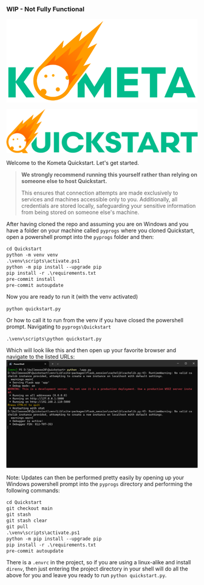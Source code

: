 ### WIP - Not Fully Functional

![image](./static/images/header.png)

![image](./static/images/logo.webp)

Welcome to the Kometa Quickstart. Let's get started.

> **We strongly recommend running this yourself rather than relying on someone else to host Quickstart.**
>
> This ensures that connection attempts are made exclusively to services and machines accessible only to you. Additionally, all credentials are stored locally, safeguarding your sensitive information from being stored on someone else's machine.

After having cloned the repo and assuming you are on Windows and you have a folder on your machine called `pyprogs` where you cloned Quickstart, open a powershell prompt into the `pyprogs` folder and then:

```
cd Quickstart
python -m venv venv
.\venv\scripts\activate.ps1
python -m pip install --upgrade pip
pip install -r .\requirements.txt
pre-commit install
pre-commit autoupdate
```
Now you are ready to run it (with the venv activated)

`python quickstart.py`

Or how to call it to run from the venv if you have closed the powershell prompt. Navigating to `pyprogs\Quickstart`

`.\venv\scripts\python quickstart.py`

Which will look like this and then open up your favorite browser and navigate to the listed URLs:
![image](./static/images/running-in-pwsh.png)

Note: Updates can then be performed pretty easily by opening up your Windows powershell prompt into the `pyprogs` directory and performing the following commands:
```
cd Quickstart
git checkout main
git stash
git stash clear
git pull
.\venv\scripts\activate.ps1
python -m pip install --upgrade pip
pip install -r .\requirements.txt
pre-commit autoupdate
```

There is a `.envrc` in the project, so if you are using a linux-alike and install `direnv`, then just entering the project directory in your shell will do all the above for you and leave you ready to run `python quickstart.py`.
